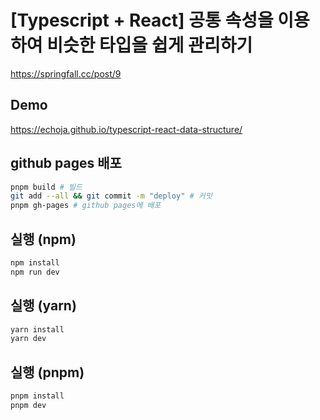 # [Typescript + React] 공통 속성을 이용하여 비슷한 타입을 쉽게 관리하기

<https://springfall.cc/post/9>

## Demo

<https://echoja.github.io/typescript-react-data-structure/>

## github pages 배포

```bash
pnpm build # 빌드
git add --all && git commit -m "deploy" # 커밋
pnpm gh-pages # github pages에 배포
```

## 실행 (npm)

```bash
npm install
npm run dev
```

## 실행 (yarn)

```bash
yarn install
yarn dev
```

## 실행 (pnpm)

```bash
pnpm install
pnpm dev
```
